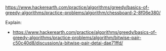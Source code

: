 https://www.hackerearth.com/practice/algorithms/greedy/basics-of-greedy-algorithms/practice-problems/algorithm/chessboard-2-8f06e380/

Explain:
- https://www.hackerearth.com/practice/algorithms/greedy/basics-of-greedy-algorithms/practice-problems/algorithm/bitwise-pair-c50c40d8/discussion/a-bitwise-pair-detai-dae71ffd/
